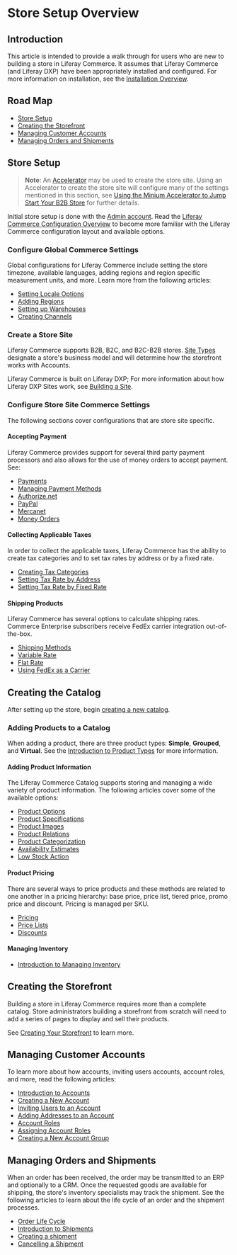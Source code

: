 # Store Setup Overview

## Introduction

This article is intended to provide a walk through for users who are new to building a store in Liferay Commerce. It assumes that Liferay Commerce (and Liferay DXP) have been appropriately installed and configured. For more information on installation, see the [Installation Overview](../../installation-and-upgrades/installation-guide/installation-overview.md).

## Road Map

* [Store Setup](#store-setup)
* [Creating the Storefront](#creating-the-storefront)
* [Managing Customer Accounts](#managing-customer-accounts)
* [Managing Orders and Shipments](#managing-orders-and-shipments)

## Store Setup

> **Note**: An [Accelerator](../starting-a-store/accelerators.md) may be used to create the store site. Using an Accelerator to create the store site will configure many of the settings mentioned in this section, see [Using the Minium Accelerator to Jump Start Your B2B Store](../starting-a-store/using-the-minium-accelerator-to-jump-start-your-b2b-store.md) for further details.

Initial store setup is done with the [Admin account](../starting-a-store/store-administration/introduction-to-the-admin-account.md). Read the [Liferay Commerce Configuration Overview](../starting-a-store/store-administration/liferay-commerce-configuration-overview.md) to become more familiar with the Liferay Commerce configuration layout and available options.

### Configure Global Commerce Settings

Global configurations for Liferay Commerce include setting the store timezone, available languages, adding regions and region specific measurement units, and more. Learn more from the following articles:

* [Setting Locale Options](../starting-a-store/store-administration/locale-options.md)
* [Adding Regions](../starting-a-store/store-administration/adding-regions.md)
* [Setting up Warehouses](../managing-a-catalog/warehouse-reference-guide.md)
* [Creating Channels](../managing-a-catalog/creating-and-managing-products/introduction-to-channels.md)

### Create a Store Site

Liferay Commerce supports B2B, B2C, and B2C-B2B stores. [Site Types](../starting-a-store/sites-and-site-types.md) designate a store's business model and will determine how the storefront works with Accounts.

Liferay Commerce is built on Liferay DXP; For more information about how Liferay DXP Sites work, see [Building a Site](https://help.liferay.com/hc/en-us/articles/360018171231-Building-a-Site).

### Configure Store Site Commerce Settings

The following sections cover configurations that are store site specific.

#### Accepting Payment

Liferay Commerce provides support for several third party payment processors and also allows for the use of money orders to accept payment. See:

* [Payments](../starting-a-store/store-administration/payments.md)
* [Managing Payment Methods](../starting-a-store/store-administration/managing-payment-methods.md)
* [Authorize.net](../orders-and-fulfillment/authorize.net.md)
* [PayPal](../orders-and-fulfillment/mercanet.md)
* [Mercanet](../orders-and-fulfillment/mercanet.md)
* [Money Orders](../orders-and-fulfillment/mercanet.md)

#### Collecting Applicable Taxes

In order to collect the applicable taxes, Liferay Commerce has the ability to create tax categories and to set tax rates by address or by a fixed rate.

* [Creating Tax Categories](../configuring-taxes/creating-tax-categories.md)
* [Setting Tax Rate by Address](../configuring-taxes/setting-tax-rate-by-address.md)
* [Setting Tax Rate by Fixed Rate](../configuring-taxes/setting-tax-rate-by-fixed-rate.md)

#### Shipping Products

Liferay Commerce has several options to calculate shipping rates. Commerce Enterprise subscribers receive FedEx carrier integration out-of-the-box.

* [Shipping Methods](../starting-a-store/store-administration/shipping-methods.md)
* [Variable Rate](../orders-and-fulfillment/using-the-variable-rate-shipping-method.md)
* [Flat Rate](../orders-and-fulfillment/using-the-flat-rate-shipping-method.md)
* [Using FedEx as a Carrier](../orders-and-fulfillment/using-fedex-as-a-carrier-method.md)

## Creating the Catalog

After setting up the store, begin [creating a new catalog](../managing-a-catalog/creating-a-new-catalog.md).

### Adding Products to a Catalog

When adding a product, there are three product types: **Simple**, **Grouped**, and **Virtual**. See the [Introduction to Product Types](../managing-a-catalog/creating-and-managing-products/introduction-to-product-types.md) for more information.

#### Adding Product Information

The Liferay Commerce Catalog supports storing and managing a wide variety of product information. The following articles cover some of the available options:

* [Product Options](../managing-a-catalog/creating-and-managing-products/customizing-your-product-with-product-options.md)
* [Product Specifications](../managing-a-catalog/creating-and-managing-products/specifications.md)
* [Product Images](../managing-a-catalog/creating-and-managing-products/product-images.md)
* [Product Relations](../managing-a-catalog/creating-and-managing-products/related-products-up-sells-and-cross-sells.md)
* [Product Categorization](../managing-a-catalog/creating-and-managing-products/organizing-your-catalog-with-product-categories.md)
* [Availability Estimates](../managing-a-catalog/availability-estimates.md)
* [Low Stock Action](../managing-a-catalog/low-stock-action.md)

#### Product Pricing

There are several ways to price products and these methods are related to one another in a pricing hierarchy: base price, price list, tiered price, promo price and discount. Pricing is managed per SKU.

* [Pricing](../managing-a-catalog/introduction-to-product-pricing-methods.md)
* [Price Lists](../managing-a-catalog/creating-a-price-list.md)
* [Discounts](../promoting-products/adding-discounts-by-product.md)

#### Managing Inventory

* [Introduction to Managing Inventory](../managing-a-catalog/introduction-to-managing-inventory.md)

## Creating the Storefront

Building a store in Liferay Commerce requires more than a complete catalog. Store administrators building a storefront from scratch will need to add a series of pages to display and sell their products.

See [Creating Your Storefront](../creating-store-content/creating-your-storefront.md) to learn more.

## Managing Customer Accounts

To learn more about how accounts, inviting users accounts, account roles, and more, read the following articles:

* [Introduction to Accounts](../account-management/introduction-to-accounts.md)
* [Creating a New Account](../account-management/creating-a-new-account.md)
* [Inviting Users to an Account](../account-management/inviting-users-to-an-account.md)
* [Adding Addresses to an Account](../account-management/adding-addresses-to-an-account.md)
* [Account Roles](../account-management/account-roles.md)
* [Assigning Account Roles](../account-management/assigning-account-roles.md)
* [Creating a New Account Group](../account-management/creating-a-new-account-group.md)

## Managing Orders and Shipments

When an order has been received, the order may be transmitted to an ERP and optionally to a CRM. Once the requested goods are available for shipping, the store's inventory specialists may track the shipment. See the following articles to learn about the life cycle of an order and the shipment processes.

* [Order Life Cycle](../orders-and-fulfillment/order-life-cycle.md)
* [Introduction to Shipments](../orders-and-fulfillment/introduction-to-shipments.md)
* [Creating a shipment](../orders-and-fulfillment/creating-a-shipment.md)
* [Cancelling a Shipment](../orders-and-fulfillment/cancelling-a-shipment.md)
